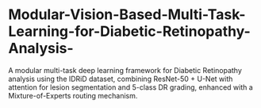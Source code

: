 # Modular-Vision-Based-Multi-Task-Learning-for-Diabetic-Retinopathy-Analysis-
A modular multi-task deep learning framework for Diabetic Retinopathy analysis using the IDRiD dataset, combining ResNet-50 + U-Net with attention for lesion segmentation and 5-class DR grading, enhanced with a Mixture-of-Experts routing mechanism.
